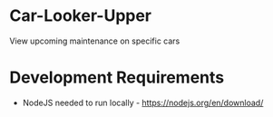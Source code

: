 # Car-Looker-Upper
View upcoming maintenance on specific cars

# Development Requirements
- NodeJS needed to run locally - https://nodejs.org/en/download/